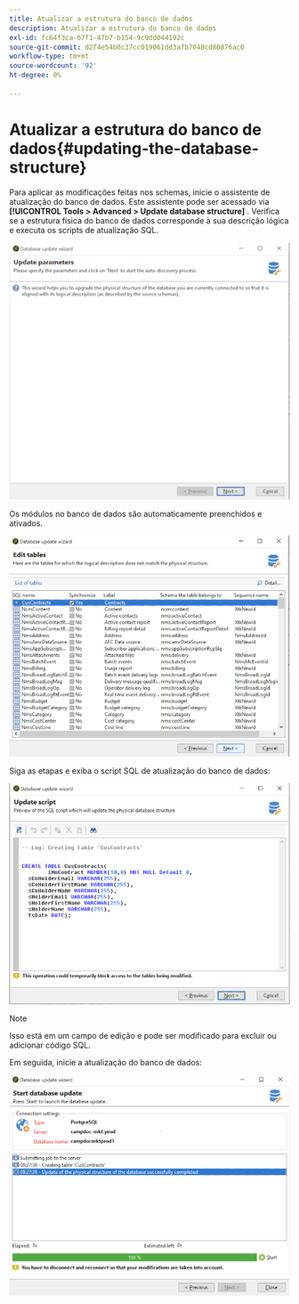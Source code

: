 ```yaml
---
title: Atualizar a estrutura do banco de dados
description: Atualizar a estrutura do banco de dados
exl-id: fc64f3ca-67f1-47b7-b154-9c9dd044192c
source-git-commit: d2f4e54b0c37cc019061dd3a7b7048cd80876ac0
workflow-type: tm+mt
source-wordcount: '92'
ht-degree: 0%

---
```


# Atualizar a estrutura do banco de dados{#updating-the-database-structure}

Para aplicar as modificações feitas nos schemas, inicie o assistente de atualização do banco de dados. Este assistente pode ser acessado via **[!UICONTROL Tools > Advanced > Update database structure]** . Verifica se a estrutura física do banco de dados corresponde à sua descrição lógica e executa os scripts de atualização SQL.

![](assets/schema_update.png)

Os módulos no banco de dados são automaticamente preenchidos e ativados.

![](assets/schema_update_select2.png)

Siga as etapas e exiba o script SQL de atualização do banco de dados:

![](assets/schema_update2.png)

>[!NOTE]
>
>Isso está em um campo de edição e pode ser modificado para excluir ou adicionar código SQL.

Em seguida, inicie a atualização do banco de dados:

![](assets/schema_update3.png)
